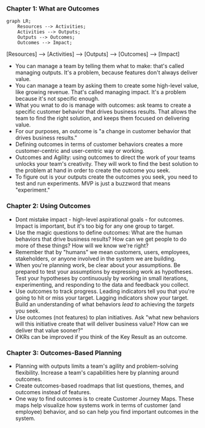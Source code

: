 

### Chapter 1: What are Outcomes

```mermaid
graph LR;
	Resources --> Activities;
	Activities --> Outputs;
	Outputs --> Outcomes;
	Outcomes --> Impact;
```

[Resources] --> [Activities] --> [Outputs] --> [Outcomes] --> [Impact]

* You can manage a team by telling them what to make: that's called managing outputs. It's a problem, because features don't always deliver value.
* You can manage a team by asking them to create some high-level value, like growing revenue. That's called managing impact. It's a problem because it's not specific enough.
* What you wnat to do is manage with outcomes: ask teams to create a specific customer behavior that drives business results. That allows the team to find the right solution, and keeps them focused on delivering value. 
* For our purposes, an outcome is "a change in customer behavior that drives business results."
* Defining outcomes in terms of customer behaviors creates a more customer-centric and user-centric way or working.
* Outcomes and Agility: using outcomes to direct the work of your teams unlocks your team's creativity. They will work to find the best solution to the problem at hand in order to create the outcome you seek.
* To figure out is your outputs create the outcomes you seek, you need to test and run experiments. MVP is just a buzzword that means "experiment."


### Chapter 2: Using Outcomes

*  Dont mistake impact - high-level aspirational goals - for outcomes. Impact is important, but it's too big for any one group to target.
*  Use the magic questions to define outcomes: What are the human behaviors that drive business results? How can we get people to do more of these things? How will we know we're right?
*  Remember that by "humans" we mean customers, users, employees, stakeholders, or anyone involved in the system we are building. 
*  When you're planning work, be clear about your assumptions. Be prepared to test your assumptions by expressing work as hypotheses. Test your hypotheses by continuously by working in small iterations, experimenting, and responding to the data and feedback you collect.
*  Use outcomes to track progress. Leading indicators tell you that you're going to hit or miss your target. Lagging indicators show your target. Build an understanding of what behaviors *lead to* achieving the *targets* you seek.
*  Use outcomes (not features) to plan initiatives. Ask "what new behaviors will this initiative create that will deliver business value? How can we deliver that value sooner?"
*  OKRs can be improved if you think of the Key Result as an outcome.


### Chapter 3: Outcomes-Based Planning

* Planning with outputs limits a team's agility and problem-solving flexibility. Increase a team's capabilities here by planning around outcomes.
* Create outcomes-based roadmaps that list questions, themes, and outcomes instead of features.
* One way to find outcomes is to create Customer Journey Maps. These maps help visualize how systems work in terms of customer (and employee) behavior, and so can help you find important outcomes in the system. 





